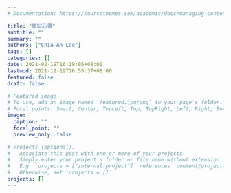 ```yaml
---
# Documentation: https://sourcethemes.com/academic/docs/managing-content/

title: "面試心得"
subtitle: ""
summary: ""
authors: ["Chia-An Lee"]
tags: []
categories: []
date: 2021-02-19T16:19:05+08:00
lastmod: 2021-12-19T16:55:37+08:00
featured: false
draft: false

# Featured image
# To use, add an image named `featured.jpg/png` to your page's folder.
# Focal points: Smart, Center, TopLeft, Top, TopRight, Left, Right, BottomLeft, Bottom, BottomRight.
image:
  caption: ""
  focal_point: ""
  preview_only: false

# Projects (optional).
#   Associate this post with one or more of your projects.
#   Simply enter your project's folder or file name without extension.
#   E.g. `projects = ["internal-project"]` references `content/project/deep-learning/index.md`.
#   Otherwise, set `projects = []`.
projects: []
---
```


